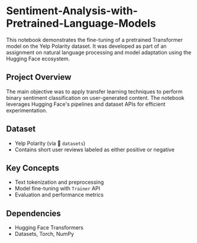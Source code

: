 # Sentiment-Analysis-with-Pretrained-Language-Models

This notebook demonstrates the fine-tuning of a pretrained Transformer model on the Yelp Polarity dataset. It was developed as part of an assignment on natural language processing and model adaptation using the Hugging Face ecosystem.

## Project Overview

The main objective was to apply transfer learning techniques to perform binary sentiment classification on user-generated content. The notebook leverages Hugging Face's pipelines and dataset APIs for efficient experimentation.

## Dataset

- Yelp Polarity (via 🤗 `datasets`)
- Contains short user reviews labeled as either positive or negative

## Key Concepts

- Text tokenization and preprocessing
- Model fine-tuning with `Trainer` API
- Evaluation and performance metrics

## Dependencies

- Hugging Face Transformers
- Datasets, Torch, NumPy
